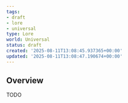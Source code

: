 ```yaml
---
tags:
- draft
- lore
- universal
type: Lore
world: Universal
status: draft
created: '2025-08-11T13:08:45.937365+00:00'
updated: '2025-08-11T13:08:47.190674+00:00'
---
```



## Overview

TODO
